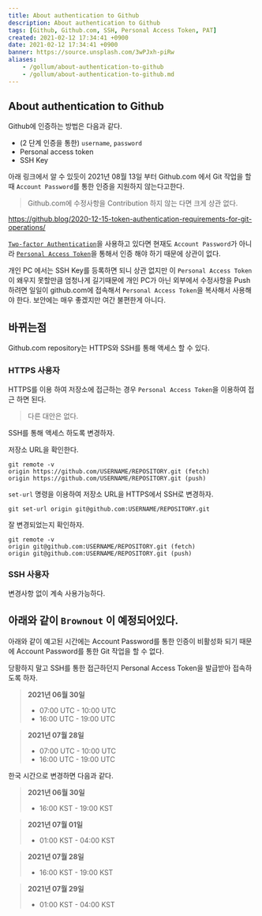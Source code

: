 ```yaml
---
title: About authentication to Github
description: About authentication to Github
tags: [Github, Github.com, SSH, Personal Access Token, PAT]
created: 2021-02-12 17:34:41 +0900
date: 2021-02-12 17:34:41 +0900
banner: https://source.unsplash.com/3wPJxh-piRw
aliases:
    - /gollum/about-authentication-to-github
    - /gollum/about-authentication-to-github.md
---
```



## About authentication to Github

Github에 인증하는 방법은 다음과 같다. 

* (2 단계 인증을 통한) `username`, `password`
* Personal access token
* SSH Key


아래 링크에서 알 수 있듯이 2021년 08월 13일 부터 Github.com 에서 Git 작업을 할때 `Account Password`를 통한 인증을 지원하지 않는다고한다.

> Github.com에 수정사항을 Contribution 하지 않는 다면 크게 상관 없다. 

https://github.blog/2020-12-15-token-authentication-requirements-for-git-operations/


[`Two-factor Authentication`](https://help.github.com/en/github/authenticating-to-github/securing-your-account-with-two-factor-authentication-2fa)을 사용하고 있다면 현재도 `Account Password`가 아니라 [`Personal Access Token`](https://docs.github.com/en/github/authenticating-to-github/creating-a-personal-access-token)을 통해서 인증 해야 하기 때문에 상관이 없다. 


개인 PC 에서는 SSH Key를 등록하면 되니 상관 없지만 이 `Personal Access Token`이 왜우지 못할만큼 엄청나게 길기때문에 개인 PC가 아닌 외부에서 수정사항을 Push 하려면 일일이 github.com에 접속해서 `Personal Access Token`을 복사해서 사용해야 한다. 보안에는 매우 좋겠지만 여간 불편한게 아니다. 


## 바뀌는점

Github.com repository는 HTTPS와 SSH를 통해 액세스 할 수 있다.

### HTTPS 사용자
HTTPS를 이용 하여 저장소에 접근하는 경우 `Personal Access Token`을 이용하여 접근 하면 된다.  
> 다른 대안은 없다. 

SSH를 통해 액세스 하도록 변경하자.


저장소 URL을 확인한다.
```
git remote -v 
origin https://github.com/USERNAME/REPOSITORY.git (fetch)
origin https://github.com/USERNAME/REPOSITORY.git (push)
```

`set-url` 명령을 이용하여 저장소 URL을 HTTPS에서 SSH로  변경하자.
```
git set-url origin git@github.com:USERNAME/REPOSITORY.git
```

잘 변경되었는지 확인하자.
```
git remote -v 
origin git@github.com:USERNAME/REPOSITORY.git (fetch)
origin git@github.com:USERNAME/REPOSITORY.git (push)
```

### SSH 사용자
변경사항 없이 계속 사용가능하다.



## **아래와 같이 `Brownout` 이 예정되어있다.**

아래와 같이 예고된 시간에는 Account Password를 통한 인증이 비활성화 되기 때문에 Account Password를 통한 Git 작업을 할 수 없다. 

당황하지 말고 SSH를 통한 접근하던지 Personal Access Token을 발급받아 접속하도록 하자.


> **2021년 06월 30일**
> * 07:00 UTC - 10:00 UTC
> * 16:00 UTC - 19:00 UTC

> **2021년 07월 28일**
> * 07:00 UTC - 10:00 UTC
> * 16:00 UTC - 19:00 UTC


한국 시간으로 변경하면 다음과 같다. 

> **2021년 06월 30일**
> * 16:00 KST - 19:00 KST

> **2021년 07월 01일**
> * 01:00 KST - 04:00 KST

> **2021년 07월 28일**
> * 16:00 KST - 19:00 KST

> **2021년 07월 29일**
> * 01:00 KST - 04:00 KST
